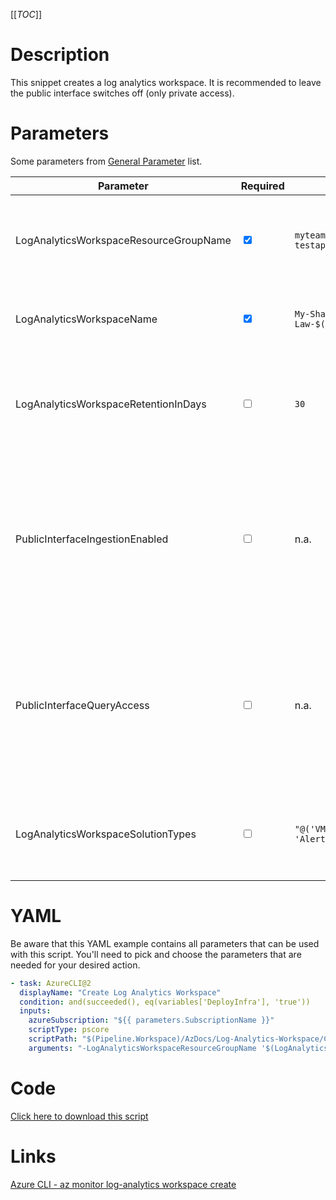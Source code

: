 [[_TOC_]]

# Description

This snippet creates a log analytics workspace. It is recommended to leave the public interface switches off (only private access).

# Parameters

Some parameters from [General Parameter](/Azure/AzDocs-v1/Scripts) list.

| Parameter                              | Required                        | Example Value                               | Description                                                                                                                                                      |
| -------------------------------------- | ------------------------------- | ------------------------------------------- | ---------------------------------------------------------------------------------------------------------------------------------------------------------------- |
| LogAnalyticsWorkspaceResourceGroupName | <input type="checkbox" checked> | `myteam-testapi-$(Release.EnvironmentName)` | The name of the resourcegroup you want your log analytics workspace to be created in                                                                             |
| LogAnalyticsWorkspaceName              | <input type="checkbox" checked> | `My-Shared-Law-$(Release.EnvironmentName)`  | The name you want to use for your log analytics-workspace.                                                                                                       |
| LogAnalyticsWorkspaceRetentionInDays   | <input type="checkbox">         | `30`                                        | OPTIONAL: The retention in days for the log analytics workspace. NOTE: The default value is 30 days.                                                             |
| PublicInterfaceIngestionEnabled        | <input type="checkbox">         | n.a.                                        | If you pass this switch (without value), public access for ingestion data will be enabled for this log analytics workspace (you still need to be authenticated). |
| PublicInterfaceQueryAccess             | <input type="checkbox">         | n.a.                                        | If you pass this switch (without value), public access for querying data will be enabled for this log analytics workspace (you still need to be authenticated).  |
| LogAnalyticsWorkspaceSolutionTypes     | <input type="checkbox">         | `"@('VMInsights', 'AlertManagement')"`      | The solutions that can be added to the log analytics workspace can be added here.                                                                                |

# YAML

Be aware that this YAML example contains all parameters that can be used with this script. You'll need to pick and choose the parameters that are needed for your desired action.

```yaml
- task: AzureCLI@2
  displayName: "Create Log Analytics Workspace"
  condition: and(succeeded(), eq(variables['DeployInfra'], 'true'))
  inputs:
    azureSubscription: "${{ parameters.SubscriptionName }}"
    scriptType: pscore
    scriptPath: "$(Pipeline.Workspace)/AzDocs/Log-Analytics-Workspace/Create-Log-Analytics-Workspace.ps1"
    arguments: "-LogAnalyticsWorkspaceResourceGroupName '$(LogAnalyticsWorkspaceResourceGroupName)' -LogAnalyticsWorkspaceName '$(LogAnalyticsWorkspaceName)' -LogAnalyticsWorkspaceRetentionInDays '$(LogAnalyticsWorkspaceRetentionInDays)' -PublicInterfaceIngestionEnabled -PublicInterfaceQueryAccess -ResourceTags $(ResourceTags) -LogAnalyticsWorkspaceSolutionTypes $(LogAnalyticsWorkspaceSolutionTypes)"
```

# Code

[Click here to download this script](../../../../../src/Log-Analytics-Workspace/Create-Log-Analytics-Workspace.ps1)

# Links

[Azure CLI - az monitor log-analytics workspace create](https://docs.microsoft.com/en-us/cli/azure/monitor/log-analytics/workspace?view=azure-cli-latest#az_monitor_log_analytics_workspace_create)
